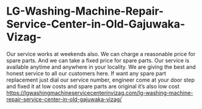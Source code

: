 # LG-Washing-Machine-Repair-Service-Center-in-Old-Gajuwaka-Vizag-
Our service works at weekends also. We can charge a reasonable price for spare parts. And we can take a fixed price for spare parts. Our service is available anytime and anywhere in your locality. We are giving the best and honest service to all our customers here. If want any spare part replacement just dial our service number, engineer come at your door step and fixed it at low costs and spare parts are original it’s also low cost https://lgwashingmachineservicecenterinvizag.com/lg-washing-machine-repair-service-center-in-old-gajuwaka-vizag/

